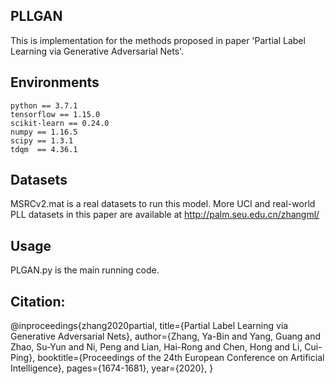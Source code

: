 ## PLLGAN

   This is implementation for the methods proposed in paper 'Partial Label Learning via Generative Adversarial Nets'.

            
## Environments

    python == 3.7.1
    tensorflow == 1.15.0
    scikit-learn == 0.24.0
    numpy == 1.16.5
    scipy == 1.3.1
    tdqm  == 4.36.1

## Datasets
   MSRCv2.mat is a real datasets to run this model.
   More UCI and real-world PLL datasets in this paper are available at http://palm.seu.edu.cn/zhangml/

## Usage
   PLGAN.py is the main running code.
   
## Citation:

   @inproceedings{zhang2020partial,
	title={Partial Label Learning via Generative Adversarial Nets},
	author={Zhang, Ya-Bin and Yang, Guang and Zhao, Su-Yun and Ni, Peng and Lian, Hai-Rong and Chen, Hong and Li, Cui-Ping},
	booktitle={Proceedings of the 24th European Conference on Artificial Intelligence},
	pages={1674-1681},
	year={2020},
    }
